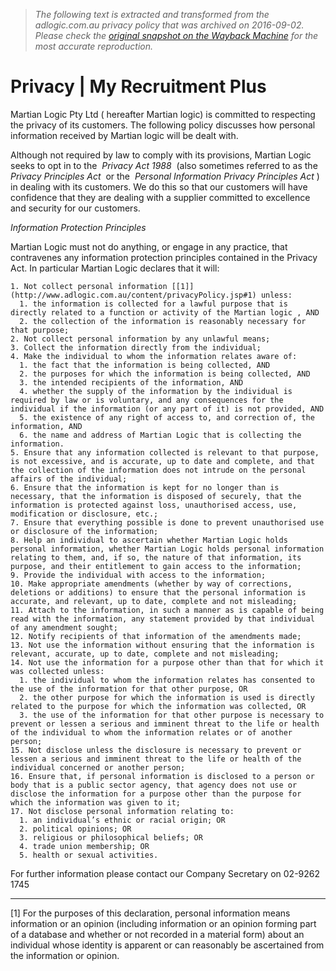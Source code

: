 > *The following text is extracted and transformed from the adlogic.com.au privacy policy that was archived on 2016-09-02. Please check the [original snapshot on the Wayback Machine](https://web.archive.org/web/20160902041153id_/https%3A//myrecruitmentplus.com/legal/privacy-policy) for the most accurate reproduction.*

# Privacy | My Recruitment Plus

Martian Logic Pty Ltd ( hereafter Martian logic) is committed to respecting the privacy of its customers. The following policy discusses how personal information received by Martian logic will be dealt with.

Although not required by law to comply with its provisions, Martian Logic seeks to opt in to the  _Privacy Act 1988_  (also sometimes referred to as the  _Privacy Principles Act_  or the  _Personal Information Privacy Principles Act_ ) in dealing with its customers. We do this so that our customers will have confidence that they are dealing with a supplier committed to excellence and security for our customers.

_Information Protection Principles_

Martian Logic must not do anything, or engage in any practice, that contravenes any information protection principles contained in the Privacy Act. In particular Martian Logic declares that it will:

    1. Not collect personal information [[1]](http://www.adlogic.com.au/content/privacyPolicy.jsp#1) unless: 
      1. the information is collected for a lawful purpose that is directly related to a function or activity of the Martian logic , AND
      2. the collection of the information is reasonably necessary for that purpose;
    2. Not collect personal information by any unlawful means;
    3. Collect the information directly from the individual;
    4. Make the individual to whom the information relates aware of: 
      1. the fact that the information is being collected, AND
      2. the purposes for which the information is being collected, AND
      3. the intended recipients of the information, AND
      4. whether the supply of the information by the individual is required by law or is voluntary, and any consequences for the individual if the information (or any part of it) is not provided, AND
      5. the existence of any right of access to, and correction of, the information, AND
      6. the name and address of Martian Logic that is collecting the information.
    5. Ensure that any information collected is relevant to that purpose, is not excessive, and is accurate, up to date and complete, and that the collection of the information does not intrude on the personal affairs of the individual;
    6. Ensure that the information is kept for no longer than is necessary, that the information is disposed of securely, that the information is protected against loss, unauthorised access, use, modification or disclosure, etc.;
    7. Ensure that everything possible is done to prevent unauthorised use or disclosure of the information;
    8. Help an individual to ascertain whether Martian Logic holds personal information, whether Martian Logic holds personal information relating to them, and, if so, the nature of that information, its purpose, and their entitlement to gain access to the information;
    9. Provide the individual with access to the information;
    10. Make appropriate amendments (whether by way of corrections, deletions or additions) to ensure that the personal information is accurate, and relevant, up to date, complete and not misleading;
    11. Attach to the information, in such a manner as is capable of being read with the information, any statement provided by that individual of any amendment sought;
    12. Notify recipients of that information of the amendments made;
    13. Not use the information without ensuring that the information is relevant, accurate, up to date, complete and not misleading;
    14. Not use the information for a purpose other than that for which it was collected unless: 
      1. the individual to whom the information relates has consented to the use of the information for that other purpose, OR
      2. the other purpose for which the information is used is directly related to the purpose for which the information was collected, OR
      3. the use of the information for that other purpose is necessary to prevent or lessen a serious and imminent threat to the life or health of the individual to whom the information relates or of another person;
    15. Not disclose unless the disclosure is necessary to prevent or lessen a serious and imminent threat to the life or health of the individual concerned or another person;
    16. Ensure that, if personal information is disclosed to a person or body that is a public sector agency, that agency does not use or disclose the information for a purpose other than the purpose for which the information was given to it;
    17. Not disclose personal information relating to: 
      1. an individual’s ethnic or racial origin; OR
      2. political opinions; OR
      3. religious or philosophical beliefs; OR
      4. trade union membership; OR
      5. health or sexual activities.



For further information please contact our Company Secretary on 02-9262 1745

* * *

[1] For the purposes of this declaration, personal information means information or an opinion (including information or an opinion forming part of a database and whether or not recorded in a material form) about an individual whose identity is apparent or can reasonably be ascertained from the information or opinion.
